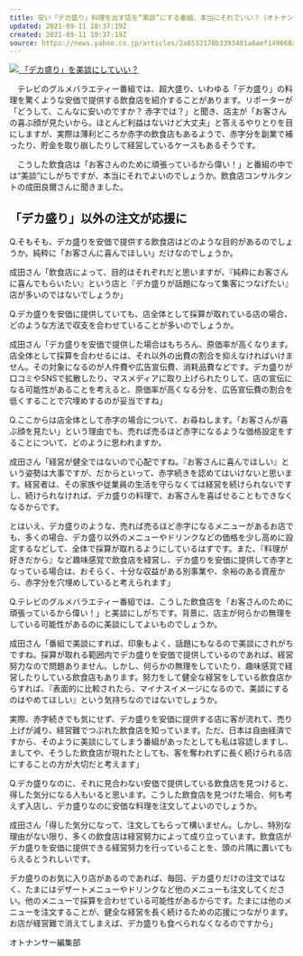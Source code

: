 ```yaml
---
title: 安い「デカ盛り」料理を出す店を“美談”にする番組、本当にそれでいい？（オトナンサー）
updated: 2021-09-11 10:37:19Z
created: 2021-09-11 10:37:19Z
source: https://news.yahoo.co.jp/articles/2a8532178b3393401a8aef149668a12efb8cb316
---
```


[![](https://amd-pctr.c.yimg.jp/r/iwiz-amd/20210911-00095824-otonans-000-9-view.jpg?w=630&h=640&q=90&exp=10800&pri=l) 「デカ盛り」を美談にしていい？](https://news.yahoo.co.jp/articles/2a8532178b3393401a8aef149668a12efb8cb316/images/000)

　テレビのグルメバラエティー番組では、超大盛り、いわゆる「デカ盛り」の料理を驚くような安価で提供する飲食店を紹介することがあります。リポーターが「どうして、こんなに安いのですか？ 赤字では？」と聞き、店主が「お客さんの喜ぶ顔が見たいから。ほとんど利益はないけど大丈夫」と答えるやりとりを目にしますが、実際は薄利どころか赤字の飲食店もあるようで、赤字分を副業で補ったり、貯金を取り崩したりして経営しているケースもあるそうです。

　こうした飲食店は「お客さんのために頑張っているから偉い！」と番組の中では“美談”にしがちですが、本当にそれでよいのでしょうか。飲食店コンサルタントの成田良爾さんに聞きました。

## 「デカ盛り」以外の注文が応援に

Q.そもそも、デカ盛りを安価で提供する飲食店はどのような目的があるのでしょうか。純粋に「お客さんに喜んでほしい」だけなのでしょうか。

成田さん「飲食店によって、目的はそれぞれだと思いますが、『純粋にお客さんに喜んでもらいたい』という店と『デカ盛りが話題になって集客につなげたい』店が多いのではないでしょうか」

Q.デカ盛りを安価に提供していても、店全体として採算が取れている店の場合、どのような方法で収支を合わせていることが多いのでしょうか。

成田さん「デカ盛りを安価で提供した場合はもちろん、原価率が高くなります。店全体として採算を合わせるには、それ以外の出費の割合を抑えなければいけません。その対象になるのが人件費や広告宣伝費、消耗品費などです。デカ盛りが口コミやSNSで拡散したり、マスメディアに取り上げられたりして、店の宣伝になる可能性があることを考えると、原価率が高くなる分を、広告宣伝費の割合を低くすることで穴埋めするのが妥当ですね」

Q.ここからは店全体として赤字の場合について、お尋ねします。「お客さんが喜ぶ顔を見たい」という理由でも、売れば売るほど赤字になるような価格設定をすることについて、どのように思われますか。

成田さん「経営が健全ではないので心配ですね。『お客さんに喜んでほしい』という姿勢は大事ですが、だからといって、赤字続きを認めてはいけないと思います。経営者は、その家族や従業員の生活を守らなくては経営を続けられないですし、続けられなければ、デカ盛りの料理で、お客さんを喜ばせることもできなくなるからです。

とはいえ、デカ盛りのような、売れば売るほど赤字になるメニューがあるお店でも、多くの場合、デカ盛り以外のメニューやドリンクなどの価格を少し高めに設定するなどして、全体で採算が取れるようにしているはずです。また、『料理が好きだから』など趣味感覚で飲食店を経営し、デカ盛りを安価に提供して赤字となっている場合は、おそらく、十分な収益がある別事業や、余裕のある資産から、赤字分を穴埋めしていると考えられます」

Q.テレビのグルメバラエティー番組では、こうした飲食店を「お客さんのために頑張っているから偉い！」と美談にしがちです。背景に、店主が何らかの無理をしている可能性があるのに美談にしてよいものでしょうか。

成田さん「番組で美談にすれば、印象もよく、話題にもなるので美談にされがちですね。採算が取れる範囲内でデカ盛りを安価で提供しているのであれば、経営努力なので問題ありません。しかし、何らかの無理をしていたり、趣味感覚で経営したりしている飲食店もあります。努力をして健全な経営をしている飲食店からすれば、『表面的に比較されたら、マイナスイメージになるので、美談にするのはやめてほしい』という気持ちなのではないでしょうか。

実際、赤字続きでも気にせず、デカ盛りを安価に提供する店に客が流れて、売り上げが減り、経営難でつぶれた飲食店を知っています。ただ、日本は自由経済ですから、そのように美談にしてしまう番組があったとしても私は容認しますし、ましてや、そうした飲食店が現れたとしても、客を奪われずに長く続けられる店にすることの方が大切だと考えます」

Q.デカ盛りなのに、それに見合わない安価で提供している飲食店を見つけると、得した気分になる人もいると思います。こうした飲食店を見つけた場合、何も考えず入店し、デカ盛りなのに安価な料理を注文してよいのでしょうか。

成田さん「得した気分になって、注文してもらって構いません。しかし、特別な理由がない限り、多くの飲食店は経営努力によって成り立っています。飲食店がデカ盛りを安価に提供できる経営努力を行っていることを、頭の片隅に置いてもらえるとうれしいです。

デカ盛りのお気に入り店があるのであれば、毎回、デカ盛りだけの注文ではなく、たまにはデザートメニューやドリンクなど他のメニューも注文してください。他のメニューで採算を合わせている可能性があるからです。たまには他のメニューを注文することが、健全な経営を長く続けるための応援につながります。お店が経営難で消えてしまえば、デカ盛りも食べられなくなるのですから」

オトナンサー編集部